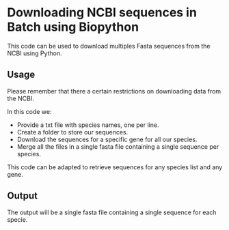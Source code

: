 # Downloading NCBI sequences in Batch using Biopython

This code can be used to download multiples Fasta sequences from the NCBI using Python.

## Usage

Please remember that there a certain restrictions on downloading data from the NCBI.

In this code we:
 - Provide a txt file with species names, one per line.
 - Create a folder to store our sequences.
 - Download the sequences for a specific gene for all our species.
 - Merge all the files in a single fasta file containing a single sequence per species.

This code can be adapted to retrieve sequences for any species list and any gene.


## Output

The output will be a single fasta file containing a single sequence for each specie.

